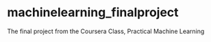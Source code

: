 # machinelearning_finalproject
The final project from the Coursera Class, Practical Machine Learning
